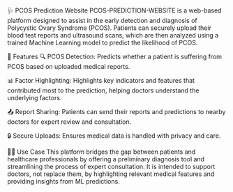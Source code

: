 🩺 PCOS Prediction Website
PCOS-PREDICTION-WEBSITE is a web-based platform designed to assist in the early detection and diagnosis of Polycystic Ovary Syndrome (PCOS). Patients can securely upload their blood test reports and ultrasound scans, which are then analyzed using a trained Machine Learning model to predict the likelihood of PCOS.

🚀 Features
🔍 PCOS Detection: Predicts whether a patient is suffering from PCOS based on uploaded medical reports.

📊 Factor Highlighting: Highlights key indicators and features that contributed most to the prediction, helping doctors understand the underlying factors.

📤 Report Sharing: Patients can send their reports and predictions to nearby doctors for expert review and consultation.

🔒 Secure Uploads: Ensures medical data is handled with privacy and care.

👩‍⚕️ Use Case
This platform bridges the gap between patients and healthcare professionals by offering a preliminary diagnosis tool and streamlining the process of expert consultation. It is intended to support doctors, not replace them, by highlighting relevant medical features and providing insights from ML predictions.


